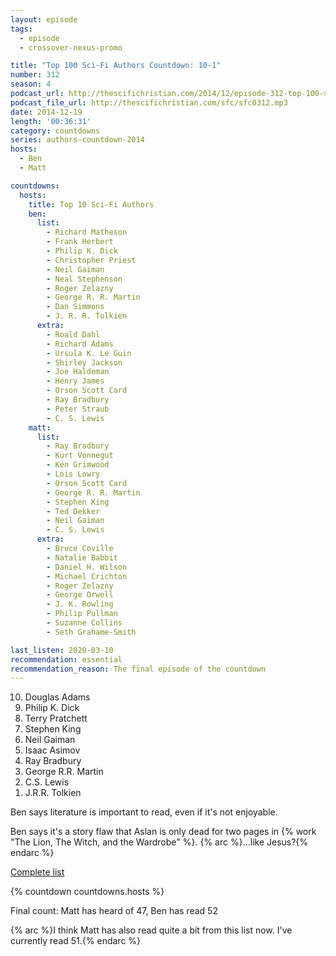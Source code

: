 ```yaml
---
layout: episode
tags:
  - episode
  - crossover-nexus-promo

title: "Top 100 Sci-Fi Authors Countdown: 10-1"
number: 312
season: 4
podcast_url: http://thescifichristian.com/2014/12/episode-312-top-100-sci-fi-authors-countdown-10-1/
podcast_file_url: http://thescifichristian.com/sfc/sfc0312.mp3
date: 2014-12-19
length: '00:36:31'
category: countdowns
series: authors-countdown-2014
hosts:
  - Ben
  - Matt

countdowns:
  hosts:
    title: Top 10 Sci-Fi Authors
    ben:
      list:
        - Richard Matheson
        - Frank Herbert
        - Philip K. Dick
        - Christopher Priest
        - Neil Gaiman
        - Neal Stephenson
        - Roger Zelazny
        - George R. R. Martin
        - Dan Simmons
        - J. R. R. Tolkien
      extra:
        - Roald Dahl
        - Richard Adams
        - Ursula K. Le Guin
        - Shirley Jackson
        - Joe Haldeman
        - Henry James
        - Orson Scott Card
        - Ray Bradbury
        - Peter Straub
        - C. S. Lewis
    matt: 
      list:
        - Ray Bradbury
        - Kurt Vonnegut
        - Ken Grimwood
        - Lois Lowry
        - Orson Scott Card
        - George R. R. Martin
        - Stephen King
        - Ted Dekker
        - Neil Gaiman
        - C. S. Lewis
      extra:
        - Bruce Coville
        - Natalie Babbit
        - Daniel H. Wilson
        - Michael Crichton
        - Roger Zelazny
        - George Orwell
        - J. K. Rowling
        - Philip Pullman
        - Suzanne Collins
        - Seth Grahame-Smith

last_listen: 2020-03-10
recommendation: essential
recommendation_reason: The final episode of the countdown
---
```


<ol start="10" reversed>
<li>Douglas Adams
<li>Philip K. Dick
<li>Terry Pratchett
<li>Stephen King
<li>Neil Gaiman
<li>Isaac Asimov
<li>Ray Bradbury
<li>George R.R. Martin
<li>C.S. Lewis
<li>J.R.R. Tolkien
</ol>

Ben says literature is important to read, even if it's not enjoyable.

Ben says it's a story flaw that Aslan is only dead for two pages in {% work "The Lion, The Witch, and the Wardrobe" %}.
{% arc %}...like Jesus?{% endarc %}

[Complete list](/hiatus-countdowns/2014-sci-fi-authors)

{% countdown countdowns.hosts %}

Final count: Matt has heard of 47, Ben has read 52

{% arc %}I think Matt has also read quite a bit from this list now. I've currently read 51.{% endarc %}